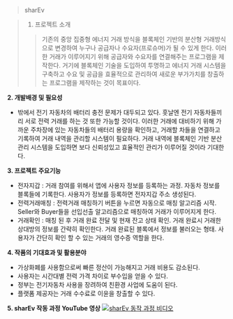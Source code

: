 > sharEv

>1. 프로젝트 소개
>>기존의 중앙 집중형 에너지 거래 방식을 블록체인 기반의 분산형 거래방식으로 변경하여 누구나 공급자나 수요자(프로슈머)가 될 수 있게 한다. 이러한 거래가 이루어지기 위해 공급자와 수요자를 연결해주는 프로그램을 제작한다. 거기에 블록체인 기술을 도입하여 투명하고 에너지 거래 시스템을 구축하고 수요 및 공급을 효율적으로 관리하여 새로운 부가가치를 창출하는 프로그램을 제작하는 것이 목표이다.



**2. 개발배경 및 필요성**
- 밖에서 전기 자동차의 배터리 충전 문제가 대두되고 있다. 훗날엔 전기 자동차들끼리 서로 전력 거래를 하는 것 또한 가능할 것이다. 이러한 거래에 대비하기 위해 가까운 주차장에 있는 자동차들의 배터리 용량을 확인하고, 거래할 차들을 연결하고 기록하여 거래 내역을 관리할 시스템이 필요하다. 거래 내역에 블록체인 기반 분산 관리 시스템을 도입하면 보다 신뢰성있고 효율적인 관리가 이루어질 것이라 기대한다.

**3. 프로젝트 주요기능**
- 전자지갑 : 거래 참여를 위해서 앱에 사용자 정보를 등록하는 과정. 자동차 정보를 블록들에 기록한다. 사용자가 정보를 등록하면 전자지갑 주소 생성된다. 
- 전력거래매칭 : 전력거래 매칭하기 버튼을 누르면 자동으로 매칭 알고리즘 시작. Seller와 Buyer들을 선입선출 알고리즘으로 매칭하여 거래가 이루어지게 한다.
- 거래확인 : 매칭 된 후 거래 완료 전달 및 현재 잔고 상태 확인. 거래 완료시 거래한 상대방의 정보를 간략히 확인한다. 거래 완료된 블록에서 정보를 불러오는 형태. 사용자가 간단히 확인 할 수 있는 거래의 영수증 역할을 한다.


**4. 작품의 기대효과 및 활용분야**
- 가상화폐를 사용함으로써 빠른 정산이 가능해지고 거래 비용도 감소된다.
- 사용자는 시간대별 전력 가격 차이로 부수입을 얻을 수 있다.
- 정부는 전기자동차 사용을 장려하여 친환경 사업에 도움이 된다.
- 플랫폼 제공자는 거래 수수료로 이윤을 창출할 수 있다.


**5. sharEv 작동 과정 YouTube 영상**
[![sharEv 동작 과정 비디오](http://img.youtube.com/vi/YR79FD6U-gk/0.jpg)](https://youtu.be/YR79FD6U-gk)
